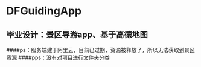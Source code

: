 # DFGuidingApp
## 毕业设计：景区导游app、基于高德地图
####ps：服务端建于阿里云，目前已过期，资源被释放了，所以无法获取到景区资源
####pps：没有对项目进行文件夹分类
